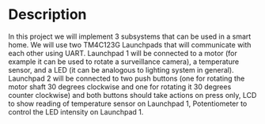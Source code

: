 # Description

In this project we will implement 3 subsystems that can be used in a smart home. We will use two TM4C123G Launchpads that will communicate with each other using UART.
Launchpad 1 will be connected to a motor (for example it can be used to rotate a surveillance camera), a temperature sensor, and a LED (it can be analogous to lighting system in general).
Launchpad 2 will be connected to two push buttons (one for rotating the motor shaft 30 degrees clockwise and one for rotating it 30 degrees counter clockwise) and both buttons should take actions on press only, LCD to show reading of temperature sensor on Launchpad 1, Potentiometer to control the LED intensity on Launchpad 1.
